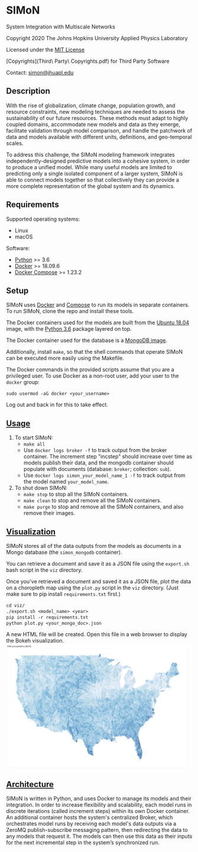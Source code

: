 # SIMoN

System Integration with Multiscale Networks

Copyright 2020 The Johns Hopkins University Applied Physics Laboratory

Licensed under the [MIT License](LICENSE.md)

[Copyrights](Third\ Party\ Copyrights.pdf) for Third Party Software

Contact: simon@jhuapl.edu

## Description

With the rise of globalization, climate change, population growth, and resource constraints, new modeling techniques are needed to assess the sustainability of our future resources. These methods must adapt to highly coupled domains, accommodate new models and data as they emerge, facilitate validation through model comparison, and handle the patchwork of data and models available with different units, definitions, and geo-temporal scales.

To address this challenge, the SIMoN modeling framework integrates independently-designed predictive models into a cohesive system, in order to produce a unified model. While many useful models are limited to predicting only a single isolated component of a larger system, SIMoN is able to connect models together so that collectively they can provide a more complete representation of the global system and its dynamics.

## Requirements

Supported operating systems:
 - Linux
 - macOS

Software:
 - [Python](https://www.python.org/downloads/) >= 3.6
 - [Docker](https://docs.docker.com/install/) >= 18.09.6
 - [Docker Compose](https://docs.docker.com/compose/install/) >= 1.23.2

## Setup

SIMoN uses [Docker](https://docs.docker.com/install/) and [Compose](https://docs.docker.com/compose/install/) to run its models in separate containers. To run SIMoN, clone the repo and install these tools.

The Docker containers used for the models are built from the [Ubuntu 18.04](https://hub.docker.com/_/ubuntu/) image, with the [Python 3.6](https://packages.ubuntu.com/bionic-updates/python3-dev) package layered on top.

The Docker container used for the database is a [MongoDB image](https://hub.docker.com/_/mongo/).

Additionally, install `make`, so that the shell commands that operate SIMoN can be executed more easily using the Makefile.

The Docker commands in the provided scripts assume that you are a privileged user. To use Docker as a non-root user, add your user to the `docker` group:
```
sudo usermod -aG docker <your_username>
```
Log out and back in for this to take effect.

## [Usage](models/README.md)

1. To start SIMoN:
    * `make all`
    * Use `docker logs broker -f` to track output from the broker container. The increment step "incstep" should increase over time as models publish their data, and the mongodb container should populate with documents (database: `broker`; collection: `sub`).
    * Use `docker logs simon_your_model_name_1 -f` to track output from the model named `your_model_name`.
2.  To shut down SIMoN:
    * `make stop` to stop all the SIMoN containers.
    * `make clean` to stop and remove all the SIMoN containers.
    * `make purge` to stop and remove all the SIMoN containers, and also remove their images.

## [Visualization](viz/README.md)

SIMoN stores all of the data outputs from the models as documents in a Mongo database (the `simon_mongodb` container).

You can retrieve a document and save it as a JSON file using the `export.sh` bash script in the `viz` directory.

Once you've retrieved a document and saved it as a JSON file, plot the data on a choropleth map using the `plot.py` script in the `viz` directory. (Just make sure to pip install `requirements.txt` first.)
```
cd viz/
./export.sh <model_name> <year>
pip install -r requirements.txt
python plot.py <your_mongo_doc>.json
```
A new HTML file will be created. Open this file in a web browser to display the Bokeh visualization.
![precipitation](viz/demo/2035_precipitation.png)

## [Architecture](build/README.md)

SIMoN is written in Python, and uses Docker to manage its models and their integration. In order to increase flexibility and scalability, each model runs in discrete iterations (called increment steps) within its own Docker container. An additional container hosts the system's centralized Broker, which orchestrates model runs by receiving each model's data outputs via a ZeroMQ publish-subscribe messaging pattern, then redirecting the data to any models that request it. The models can then use this data as their inputs for the next incremental step in the system’s synchronized run.
